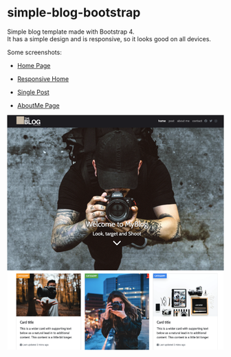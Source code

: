# simple-blog-bootstrap

Simple blog template made with Bootstrap 4.  
It has a simple design and is responsive, so it looks good on all devices.

Some screenshots:

- [Home Page](./assets/img/home.png)

- [Responsive Home](./assets/img/responsive-home.png)

- [Single Post](./assets/img/single-post.png)

- [AboutMe Page](./assets/img/about-me.png)

![HomePage](./assets/img/home.png)
